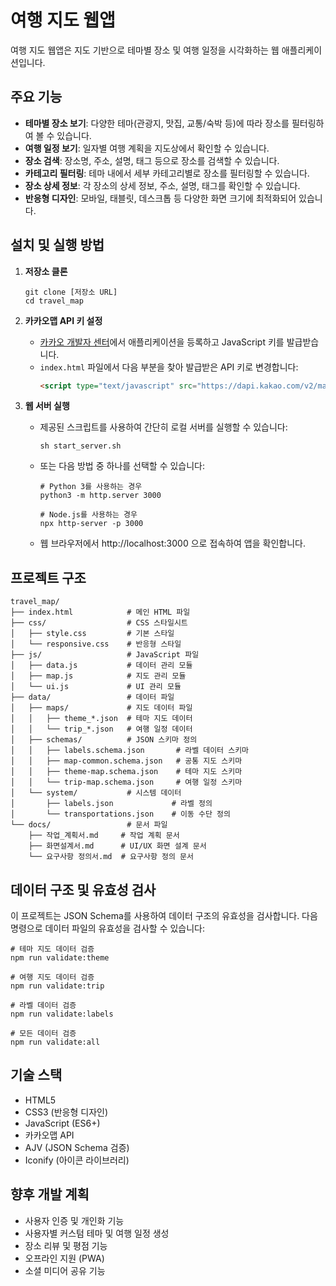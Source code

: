 # 여행 지도 웹앱

여행 지도 웹앱은 지도 기반으로 테마별 장소 및 여행 일정을 시각화하는 웹 애플리케이션입니다.

## 주요 기능

- **테마별 장소 보기**: 다양한 테마(관광지, 맛집, 교통/숙박 등)에 따라 장소를 필터링하여 볼 수 있습니다.
- **여행 일정 보기**: 일자별 여행 계획을 지도상에서 확인할 수 있습니다.
- **장소 검색**: 장소명, 주소, 설명, 태그 등으로 장소를 검색할 수 있습니다.
- **카테고리 필터링**: 테마 내에서 세부 카테고리별로 장소를 필터링할 수 있습니다.
- **장소 상세 정보**: 각 장소의 상세 정보, 주소, 설명, 태그를 확인할 수 있습니다.
- **반응형 디자인**: 모바일, 태블릿, 데스크톱 등 다양한 화면 크기에 최적화되어 있습니다.

## 설치 및 실행 방법

1. **저장소 클론**
   ```
   git clone [저장소 URL]
   cd travel_map
   ```

2. **카카오맵 API 키 설정**
   - [카카오 개발자 센터](https://developers.kakao.com)에서 애플리케이션을 등록하고 JavaScript 키를 발급받습니다.
   - `index.html` 파일에서 다음 부분을 찾아 발급받은 API 키로 변경합니다:
     ```html
     <script type="text/javascript" src="https://dapi.kakao.com/v2/maps/sdk.js?appkey=KAKAO_APP_KEY"></script>
     ```

3. **웹 서버 실행**
   - 제공된 스크립트를 사용하여 간단히 로컬 서버를 실행할 수 있습니다:
     ```
     sh start_server.sh
     ```
   - 또는 다음 방법 중 하나를 선택할 수 있습니다:
     ```
     # Python 3를 사용하는 경우
     python3 -m http.server 3000
     
     # Node.js를 사용하는 경우
     npx http-server -p 3000
     ```
   - 웹 브라우저에서 http://localhost:3000 으로 접속하여 앱을 확인합니다.

## 프로젝트 구조

```
travel_map/
├── index.html            # 메인 HTML 파일
├── css/                  # CSS 스타일시트
│   ├── style.css         # 기본 스타일
│   └── responsive.css    # 반응형 스타일
├── js/                   # JavaScript 파일
│   ├── data.js           # 데이터 관리 모듈
│   ├── map.js            # 지도 관리 모듈
│   └── ui.js             # UI 관리 모듈
├── data/                 # 데이터 파일
│   ├── maps/             # 지도 데이터 파일
│   │   ├── theme_*.json  # 테마 지도 데이터
│   │   └── trip_*.json   # 여행 일정 데이터
│   ├── schemas/          # JSON 스키마 정의
│   │   ├── labels.schema.json       # 라벨 데이터 스키마
│   │   ├── map-common.schema.json   # 공통 지도 스키마
│   │   ├── theme-map.schema.json    # 테마 지도 스키마
│   │   └── trip-map.schema.json     # 여행 일정 스키마
│   └── system/           # 시스템 데이터
│       ├── labels.json             # 라벨 정의
│       └── transportations.json    # 이동 수단 정의
└── docs/                 # 문서 파일
    ├── 작업_계획서.md     # 작업 계획 문서
    ├── 화면설계서.md      # UI/UX 화면 설계 문서
    └── 요구사항 정의서.md  # 요구사항 정의 문서
```

## 데이터 구조 및 유효성 검사

이 프로젝트는 JSON Schema를 사용하여 데이터 구조의 유효성을 검사합니다. 다음 명령으로 데이터 파일의 유효성을 검사할 수 있습니다:

```
# 테마 지도 데이터 검증
npm run validate:theme

# 여행 지도 데이터 검증
npm run validate:trip

# 라벨 데이터 검증
npm run validate:labels

# 모든 데이터 검증
npm run validate:all
```

## 기술 스택

- HTML5
- CSS3 (반응형 디자인)
- JavaScript (ES6+)
- 카카오맵 API
- AJV (JSON Schema 검증)
- Iconify (아이콘 라이브러리)

## 향후 개발 계획

- 사용자 인증 및 개인화 기능
- 사용자별 커스텀 테마 및 여행 일정 생성
- 장소 리뷰 및 평점 기능
- 오프라인 지원 (PWA)
- 소셜 미디어 공유 기능 